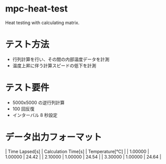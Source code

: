 # mpc-heat-test

Heat testing with calculating matrix.

# テスト方法

- 行列計算を行い、その間の内部温度データを計測
- 温度上昇に伴う計算スピードの低下を計測

# テスト要件

- 5000x5000 の逆行列計算
- 100 回反復
- インターバル 8 秒設定

# データ出力フォーマット

| Time Lapsed[s] | Calculation Time[s] | Temperature[℃] |
| 1.00000 | 1.00000 | 24.42 |
| 2.10000 | 1.00000 | 24.54 |
| 3.30000 | 1.00000 | 24.64 |
